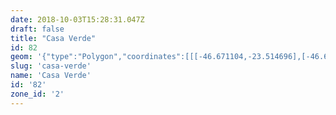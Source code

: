 ```yaml
---
date: 2018-10-03T15:28:31.047Z
draft: false
title: "Casa Verde"
id: 82
geom: '{"type":"Polygon","coordinates":[[[-46.671104,-23.514696],[-46.664,-23.515533],[-46.656697,-23.516503],[-46.653906,-23.516787],[-46.653781,-23.515938],[-46.652721,-23.515954],[-46.651565,-23.515619],[-46.649833,-23.51556],[-46.650183,-23.512924],[-46.650257,-23.512933],[-46.650603,-23.509968],[-46.650476,-23.509815],[-46.649471,-23.50971],[-46.650154,-23.508866],[-46.64902,-23.508338],[-46.649515,-23.508187],[-46.649793,-23.507795],[-46.643345,-23.506492],[-46.642677,-23.506139],[-46.642147,-23.505742],[-46.641575,-23.505174],[-46.641116,-23.504906],[-46.643482,-23.50126],[-46.645245,-23.49605],[-46.64873,-23.493994],[-46.64831,-23.493135],[-46.648905,-23.492556],[-46.650779,-23.490258],[-46.651224,-23.488813],[-46.652197,-23.487888],[-46.652551,-23.487345],[-46.65284,-23.486404],[-46.652858,-23.485604],[-46.653139,-23.484896],[-46.653235,-23.484396],[-46.65443,-23.482595],[-46.655052,-23.481887],[-46.655327,-23.481697],[-46.655716,-23.481702],[-46.656023,-23.481803],[-46.65925,-23.483707],[-46.659394,-23.483678],[-46.659628,-23.483517],[-46.660307,-23.482748],[-46.660728,-23.482406],[-46.661045,-23.482248],[-46.66187,-23.482063],[-46.662907,-23.48338],[-46.664046,-23.484206],[-46.66493,-23.485962],[-46.664787,-23.487452],[-46.665183,-23.488208],[-46.665803,-23.489081],[-46.665636,-23.490075],[-46.665565,-23.490088],[-46.666631,-23.491513],[-46.667327,-23.491631],[-46.667332,-23.491727],[-46.666551,-23.495516],[-46.666616,-23.49618],[-46.666578,-23.496425],[-46.6664,-23.496662],[-46.664833,-23.497601],[-46.663958,-23.498395],[-46.664638,-23.499919],[-46.668282,-23.504228],[-46.668338,-23.504571],[-46.668839,-23.505456],[-46.670136,-23.506486],[-46.670415,-23.506808],[-46.670612,-23.507184],[-46.670907,-23.51106],[-46.671104,-23.514696]]]}'
slug: 'casa-verde'
name: 'Casa Verde'
id: '82'
zone_id: '2'
---
```

		